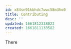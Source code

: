 ```yaml
---
id: x84sn91kbhdc7wwc58m3ho0
title: Contributing
desc: ''
updated: 1661812338022
created: 1661811133582
---
```


There 
